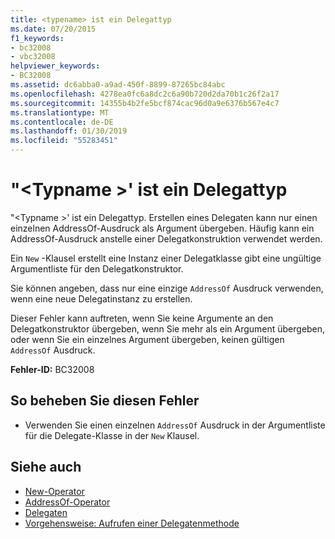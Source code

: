 ```yaml
---
title: <typename> ist ein Delegattyp
ms.date: 07/20/2015
f1_keywords:
- bc32008
- vbc32008
helpviewer_keywords:
- BC32008
ms.assetid: dc6abba0-a9ad-450f-8899-87265bc84abc
ms.openlocfilehash: 4278ea0fc6a8dc2c6a90b720d2da70b1c26f2a17
ms.sourcegitcommit: 14355b4b2fe5bcf874cac96d0a9e6376b567e4c7
ms.translationtype: MT
ms.contentlocale: de-DE
ms.lasthandoff: 01/30/2019
ms.locfileid: "55283451"
---
```

# <a name="typename-is-a-delegate-type"></a>"\<Typname >' ist ein Delegattyp
"\<Typname >' ist ein Delegattyp. Erstellen eines Delegaten kann nur einen einzelnen AddressOf-Ausdruck als Argument übergeben. Häufig kann ein AddressOf-Ausdruck anstelle einer Delegatkonstruktion verwendet werden.  
  
 Ein `New` -Klausel erstellt eine Instanz einer Delegatklasse gibt eine ungültige Argumentliste für den Delegatkonstruktor.  
  
 Sie können angeben, dass nur eine einzige `AddressOf` Ausdruck verwenden, wenn eine neue Delegatinstanz zu erstellen.  
  
 Dieser Fehler kann auftreten, wenn Sie keine Argumente an den Delegatkonstruktor übergeben, wenn Sie mehr als ein Argument übergeben, oder wenn Sie ein einzelnes Argument übergeben, keinen gültigen `AddressOf` Ausdruck.  
  
 **Fehler-ID:** BC32008  
  
## <a name="to-correct-this-error"></a>So beheben Sie diesen Fehler  
  
-   Verwenden Sie einen einzelnen `AddressOf` Ausdruck in der Argumentliste für die Delegate-Klasse in der `New` Klausel.  
  
## <a name="see-also"></a>Siehe auch
- [New-Operator](../../../visual-basic/language-reference/operators/new-operator.md)
- [AddressOf-Operator](../../../visual-basic/language-reference/operators/addressof-operator.md)
- [Delegaten](../../../visual-basic/programming-guide/language-features/delegates/index.md)
- [Vorgehensweise: Aufrufen einer Delegatenmethode](../../../visual-basic/programming-guide/language-features/delegates/how-to-invoke-a-delegate-method.md)
